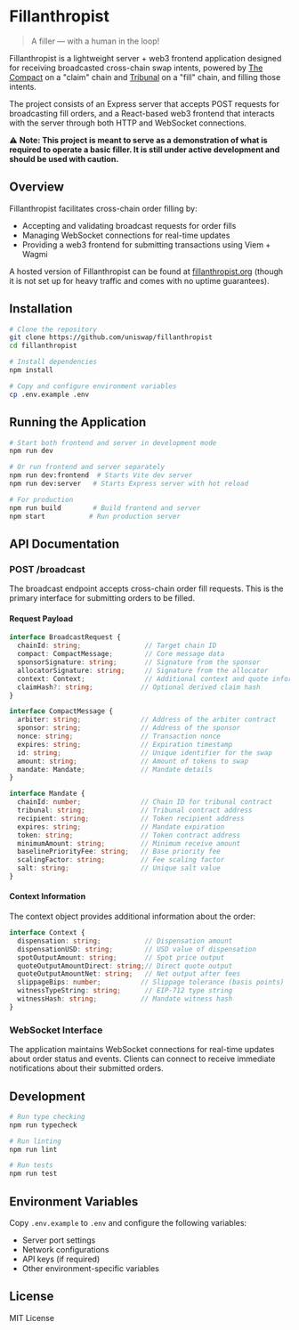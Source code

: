 # Fillanthropist

> A filler — with a human in the loop!

Fillanthropist is a lightweight server + web3 frontend application designed for receiving broadcasted cross-chain swap intents, powered by [The Compact](https://github.com/uniswap/the-compact) on a "claim" chain and [Tribunal](https://github.com/uniswap/tribunal) on a "fill" chain, and filling those intents.

The project consists of an Express server that accepts POST requests for broadcasting fill orders, and a React-based web3 frontend that interacts with the server through both HTTP and WebSocket connections.

⚠️ **Note: This project is meant to serve as a demonstration of what is required to operate a basic filler. It is still under active development and should be used with caution.**

## Overview

Fillanthropist facilitates cross-chain order filling by:
- Accepting and validating broadcast requests for order fills
- Managing WebSocket connections for real-time updates
- Providing a web3 frontend for submitting transactions using Viem + Wagmi

A hosted version of Fillanthropist can be found at [fillanthropist.org](https://fillanthropist.org/) (though it is not set up for heavy traffic and comes with no uptime guarantees).

## Installation

```bash
# Clone the repository
git clone https://github.com/uniswap/fillanthropist
cd fillanthropist

# Install dependencies
npm install

# Copy and configure environment variables
cp .env.example .env
```

## Running the Application

```bash
# Start both frontend and server in development mode
npm run dev

# Or run frontend and server separately
npm run dev:frontend  # Starts Vite dev server
npm run dev:server   # Starts Express server with hot reload

# For production
npm run build        # Build frontend and server
npm start           # Run production server
```

## API Documentation

### POST /broadcast

The broadcast endpoint accepts cross-chain order fill requests. This is the primary interface for submitting orders to be filled.

#### Request Payload

```typescript
interface BroadcastRequest {
  chainId: string;                // Target chain ID
  compact: CompactMessage;        // Core message data
  sponsorSignature: string;       // Signature from the sponsor
  allocatorSignature: string;     // Signature from the allocator
  context: Context;               // Additional context and quote information
  claimHash?: string;            // Optional derived claim hash
}

interface CompactMessage {
  arbiter: string;               // Address of the arbiter contract
  sponsor: string;               // Address of the sponsor
  nonce: string;                 // Transaction nonce
  expires: string;               // Expiration timestamp
  id: string;                    // Unique identifier for the swap
  amount: string;                // Amount of tokens to swap
  mandate: Mandate;              // Mandate details
}

interface Mandate {
  chainId: number;               // Chain ID for tribunal contract
  tribunal: string;              // Tribunal contract address
  recipient: string;             // Token recipient address
  expires: string;               // Mandate expiration
  token: string;                 // Token contract address
  minimumAmount: string;         // Minimum receive amount
  baselinePriorityFee: string;   // Base priority fee
  scalingFactor: string;         // Fee scaling factor
  salt: string;                  // Unique salt value
}
```

#### Context Information

The context object provides additional information about the order:

```typescript
interface Context {
  dispensation: string;           // Dispensation amount
  dispensationUSD: string;        // USD value of dispensation
  spotOutputAmount: string;       // Spot price output
  quoteOutputAmountDirect: string;// Direct quote output
  quoteOutputAmountNet: string;   // Net output after fees
  slippageBips: number;          // Slippage tolerance (basis points)
  witnessTypeString: string;      // EIP-712 type string
  witnessHash: string;           // Mandate witness hash
}
```

### WebSocket Interface

The application maintains WebSocket connections for real-time updates about order status and events. Clients can connect to receive immediate notifications about their submitted orders.

## Development

```bash
# Run type checking
npm run typecheck

# Run linting
npm run lint

# Run tests
npm run test
```

## Environment Variables

Copy `.env.example` to `.env` and configure the following variables:
- Server port settings
- Network configurations
- API keys (if required)
- Other environment-specific variables

## License

MIT License
